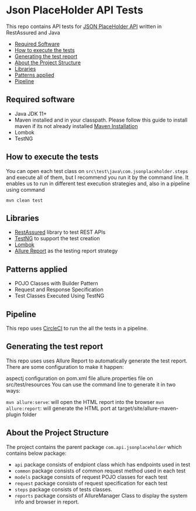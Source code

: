 # Json PlaceHolder API Tests

This repo contains API tests for [JSON PlaceHolder API](https://jsonplaceholder.typicode.com) 
written in RestAssured and Java

* [Required Software](#required-software)
* [How to execute the tests](#how-to-execute-the-tests)
* [Generating the test report](#generating-the-test-report)
* [About the Project Structure](#about-the-project-structure)
* [Libraries](#libraries)
* [Patterns applied](#patterns-applied)
* [Pipeline](#pipeline)

## Required software

* Java JDK 11+
* Maven installed and in your classpath. Please follow this guide to install maven if its not already installed
  [Maven Installation](https://maven.apache.org/install.html)
* Lombok
* TestNG


## How to execute the tests
You can open each test class on `src\test\java\com.jsonplaceholder.steps` and execute all of them, but I recommend you run it by the
command line. It enables us to run in different test execution strategies and, also in a pipeline using command 

`mvn clean test`

## Libraries
* [RestAssured](http://rest-assured.io/) library to test REST APIs
* [TestNG]() to support the test creation
* [Lombok](https://projectlombok.org/setup/maven)  
* [Allure Report](https://docs.qameta.io/allure/) as the testing report strategy

## Patterns applied
* POJO Classes with Builder Pattern
* Request and Response Specification
* Test Classes Executed Using TestNG

## Pipeline
This repo uses [CircleCI](https://circleci.com/) to run the all the tests in a pipeline.

## Generating the test report

This repo uses uses Allure Report to automatically generate the test report. There are some configuration to make it happen:

aspectj configuration on pom.xml file
allure.properties file on src/test/resources
You can use the command line to generate it in two ways:

`mvn allure:serve`: will open the HTML report into the browser
`mvn allure:report`: will generate the HTML port at target/site/allure-maven-plugin folder

## About the Project Structure

The project contains the parent package `com.api.jsonplaceholder` which contains below package:

* `api` package consists of endpiont class which has endpoints used in test
* `common` package consists of common request method used in each test
* `models` package consists of request POJO classes for each test
* `request` package consists of request specification for each test
* `steps` package consists of tests classes.
* `reports` package consists of AllureManager Class to display the system info and browser in report. 



